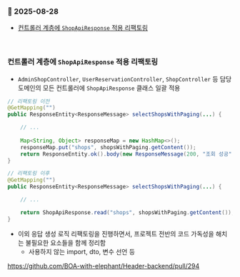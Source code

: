 ### :link: 2025-08-28
- [컨트롤러 계층에 `ShopApiResponse` 적용 리팩토링](#컨트롤러-계층에-shopapiresponse-적용-리팩토링)
 
&nbsp; 
### 컨트롤러 계층에 `ShopApiResponse` 적용 리팩토링
- `AdminShopController`, `UserReservationController`, `ShopController` 등 담당 도메인의 모든 컨트롤러에 `ShopApiResponse` 클래스 일괄 적용

```java
// 리팩토링 이전
@GetMapping("")
public ResponseEntity<ResponseMessage> selectShopsWithPaging(...) {

    // ...
    
    Map<String, Object> responseMap = new HashMap<>();
    responseMap.put("shops", shopsWithPaging.getContent());
    return ResponseEntity.ok().body(new ResponseMessage(200, "조회 성공", responseMap));
}

// 리팩토링 이후
@GetMapping("")
public ResponseEntity<ResponseMessage> selectShopsWithPaging(...) {

    // ...

    return ShopApiResponse.read("shops", shopsWithPaging.getContent());
}
```

- 이외 응답 생성 로직 리팩토링을 진행하면서, 프로젝트 전반의 코드 가독성을 해치는 불필요한 요소들을 함께 정리함
    - 사용하지 않는 import, dto, 변수 선언 등

https://github.com/BOA-with-elephant/Header-backend/pull/294